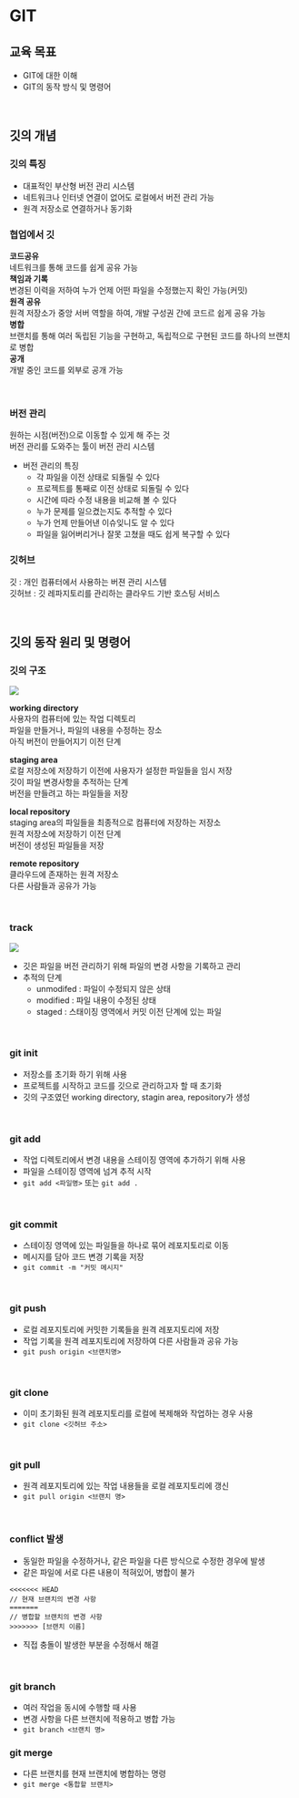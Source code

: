# GIT

## 교육 목표

- GIT에 대한 이해
- GIT의 동작 방식 및 명령어

<br>

## 깃의 개념

### 깃의 특징

- 대표적인 부산형 버전 관리 시스템
- 네트워크나 인터넷 연결이 없어도 로컬에서 버전 관리 가능
- 원격 저장소로 연결하거나 동기화

### 협업에서 깃

**코드공유** <br>
네트워크를 통해 코드를 쉽게 공유 가능 <br>
**책임과 기록** <br>
변경된 이력을 저하여 누가 언제 어떤 파일을 수정했는지 확인 가능(커밋) <br>
**원격 공유** <br>
원격 저장소가 중앙 서버 역할을 하여, 개발 구성권 간에 코드르 쉽게 공유 가능 <br>
**병합** <br>
브랜치를 통해 여러 독립된 기능을 구현하고, 독립적으로 구현된 코드를 하나의 브랜치로 병합 <br>
**공개** <br>
개발 중인 코드를 외부로 공개 가능

<br>

### 버전 관리

원하는 시점(버전)으로 이동할 수 있게 해 주는 것 <br>
버전 관리를 도와주는 툴이 버전 관리 시스템 <br>

- 버전 관리의 특징
  - 각 파일을 이전 상태로 되돌릴 수 있다
  - 프로젝트를 통째로 이전 상태로 되돌릴 수 있다
  - 시간에 따라 수정 내용을 비교해 볼 수 있다
  - 누가 문제를 일으켰는지도 추적할 수 있다
  - 누가 언제 만들어낸 이슈잊니도 알 수 있다
  - 파일을 잃어버리거나 잘못 고쳤을 때도 쉽게 복구할 수 있다

### 깃허브

깃 : 개인 컴퓨터에서 사용하는 버젼 관리 시스템 <br>
깃허브 : 깃 레파지토리를 관리하는 클라우드 기반 호스팅 서비스

<br>

## 깃의 동작 원리 및 명령어

### 깃의 구조

<img src="https://miro.medium.com/v2/resize:fit:1204/1*zpvd5fjZAFGsVAEsvMGKxA.png">

**working directory** <br>
사용자의 컴퓨터에 있는 작업 디렉토리 <br>
파일을 만들거나, 파일의 내용을 수정하는 장소 <br>
아직 버전이 만들어지기 이전 단계 <br>

**staging area** <br>
로컬 저장소에 저장하기 이전에 사용자가 설정한 파일들을 임시 저장 <br>
깃이 파일 변경사항을 추적하는 단계 <br>
버전을 만들려고 하는 파일들을 저장 <br>

**local repository** <br>
staging area의 파일들을 최종적으로 컴퓨터에 저장하는 저장소 <br>
원격 저장소에 저장하기 이전 단계 <br>
버전이 생성된 파일들을 저장 <br>

**remote repository** <br>
클라우드에 존재하는 원격 저장소 <br>
다른 사람들과 공유가 가능 <br>

<br>

### track

<img src="https://i.stack.imgur.com/XnfFk.png">

<br>

- 깃은 파일을 버전 관리하기 위해 파일의 변경 사항을 기록하고 관리
- 추적의 단계
  - unmodifed : 파일이 수정되지 않은 상태
  - modified : 파일 내용이 수정된 상태
  - staged : 스태이징 영역에서 커밋 이전 단계에 있는 파일

<br>

### git init

- 저장소를 초기화 하기 위해 사용
- 프로젝트를 시작하고 코드를 깃으로 관리하고자 할 때 초기화
- 깃의 구조였던 working directory, stagin area, repository가 생성

<br>

### git add

- 작업 디렉토리에서 변경 내용을 스테이징 영역에 추가하기 위해 사용
- 파일을 스테이징 영역에 넘겨 추적 시작
- `git add <파일명>` 또는 `git add .`

<br>

### git commit

- 스테이징 영역에 있는 파일들을 하나로 묶어 레포지토리로 이동
- 메시지를 담아 코드 변경 기록을 저장
- `git commit -m "커밋 메시지"`

<br>

### git push

- 로컬 레포지토리에 커밋한 기록들을 원격 레포지토리에 저장
- 작업 기록을 원격 레포지토리에 저장하여 다른 사람들과 공유 가능
- `git push origin <브랜치명>`

<br>

### git clone

- 이미 초기화된 원격 레포지토리를 로컬에 복제해와 작업하는 경우 사용
- `git clone <깃허브 주소>`

<br>

### git pull

- 원격 레포지토리에 있는 작업 내용들을 로컬 레포지토리에 갱신
- `git pull origin <브랜치 명>`

<br>

### conflict 발생

- 동일한 파일을 수정하거나, 같은 파일을 다른 방식으로 수정한 경우에 발생
- 같은 파일에 서로 다른 내용이 적혀있어, 병합이 불가

```
<<<<<<< HEAD
// 현재 브랜치의 변경 사항
=======
// 병합할 브랜치의 변경 사항
>>>>>>> [브랜치 이름]
```

- 직접 충돌이 발생한 부분을 수정해서 해결

<br>

### git branch

- 여러 작업을 동시에 수행할 때 사용
- 변경 사항을 다른 브랜치에 적용하고 병합 가능
- `git branch <브랜치 명>`

### git merge

- 다른 브랜치를 현재 브랜치에 병합하는 명령
- `git merge <통합할 브랜치>`
